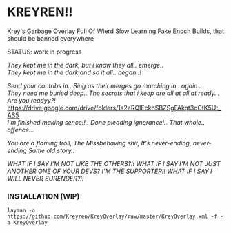 # KREYREN!! 

Krey's Garbage Overlay Full Of Wierd Slow Learning Fake Enoch Builds, that should be banned everywhere

STATUS: work in progress

*They kept me in the dark, but i know they all.. emerge..* </br>
*They kept me in the dark and so it all.. began..!* </br>

*Send your contribs in.. Sing as their merges go marching in.. again..* </br>
*They need me buried deep.. The secrets that i keep are all at all at ready... Are you readyy?!* </br>
https://drive.google.com/drive/folders/1s2eRQIEckhSBZSgFAkqt3oCtK5Ut_AS5 </br>
*I'm finished making sence!!.. Done pleading ignorance!.. That whole.. offence...* </br>

*You are a flaming troll,*
*The Missbehaving shit,*
*It's never-ending, never-ending*
*Same old story..*

*WHAT IF I SAY I'M NOT LIKE THE OTHERS?!! WHAT IF I SAY I'M NOT JUST ANOTHER ONE OF YOUR DEVS? I'M THE SUPPORTER!! WHAT IF I SAY I WILL NEVER SURENDER?!!* </br>

### INSTALLATION (WIP)
```
layman -o https://github.com/Kreyren/KreyOverlay/raw/master/KreyOverlay.xml -f -a KreyOverlay
```

